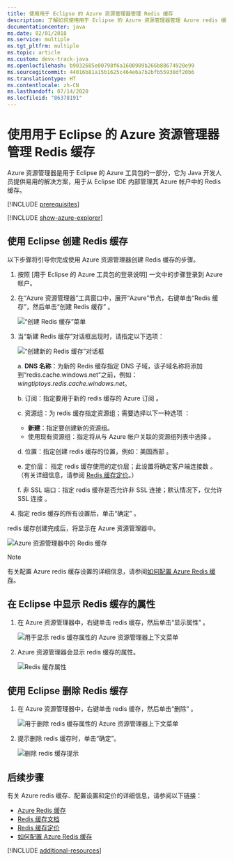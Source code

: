 ```yaml
---
title: 使用用于 Eclipse 的 Azure 资源管理器管理 Redis 缓存
description: 了解如何使用用于 Eclipse 的 Azure 资源管理器管理 Azure redis 缓存。
documentationcenter: java
ms.date: 02/01/2018
ms.service: multiple
ms.tgt_pltfrm: multiple
ms.topic: article
ms.custom: devx-track-java
ms.openlocfilehash: b9032685e00798f6a1600909b266b88674920e99
ms.sourcegitcommit: 44016b81a15b1625c464e6a7b2bfb55938df20b6
ms.translationtype: HT
ms.contentlocale: zh-CN
ms.lasthandoff: 07/14/2020
ms.locfileid: "86378191"
---
```

# <a name="managing-redis-caches-using-the-azure-explorer-for-eclipse"></a>使用用于 Eclipse 的 Azure 资源管理器管理 Redis 缓存

Azure 资源管理器是用于 Eclipse 的 Azure 工具包的一部分，它为 Java 开发人员提供易用的解决方案，用于从 Eclipse IDE 内部管理其 Azure 帐户中的 Redis 缓存。

[!INCLUDE [prerequisites](includes/prerequisites.md)]

[!INCLUDE [show-azure-explorer](includes/show-azure-explorer.md)]

## <a name="create-a-redis-cache-by-using-eclipse"></a>使用 Eclipse 创建 Redis 缓存

以下步骤将引导你完成使用 Azure 资源管理器创建 Redis 缓存的步骤。

1. 按照 [用于 Eclipse 的 Azure 工具包的登录说明] 一文中的步骤登录到 Azure 帐户。

1. 在“Azure 资源管理器”工具窗口中，展开“Azure”节点，右键单击“Redis 缓存”，然后单击“创建 Redis 缓存”     。

   ![“创建 Redis 缓存”菜单][CR01]

1. 当“新建 Redis 缓存”对话框出现时，请指定以下选项： 

   ![“创建新的 Redis 缓存”对话框][CR02]

   a. **DNS 名称**：为新的 Redis 缓存指定 DNS 子域，该子域名称将添加到“redis.cache.windows.net”之前，例如：*wingtiptoys.redis.cache.windows.net*。

   b. 订阅：指定要用于新的 redis 缓存的 Azure 订阅  。

   c. 资源组：为 redis 缓存指定资源组；需要选择以下一种选项  ：
      * **新建**：指定要创建新的资源组。
      * 使用现有资源组：指定将从与 Azure 帐户关联的资源组列表中选择  。

   d. 位置：指定创建 redis 缓存的位置，例如：美国西部   。

   e. 定价层： 指定 redis 缓存使用的定价层；此设置将确定客户端连接数  。 （有关详细信息，请参阅 [Redis 缓存定价]。）

   f. 非 SSL 端口：指定 redis 缓存是否允许非 SSL 连接；默认情况下，仅允许 SSL 连接  。

1. 指定 redis 缓存的所有设置后，单击“确定”  。

redis 缓存创建完成后，将显示在 Azure 资源管理器中。

   ![Azure 资源管理器中的 Redis 缓存][CR03]

> [!NOTE]
>
> 有关配置 Azure redis 缓存设置的详细信息，请参阅[如何配置 Azure Redis 缓存]。
>

## <a name="display-the-properties-for-your-redis-cache-in-eclipse"></a>在 Eclipse 中显示 Redis 缓存的属性

1. 在 Azure 资源管理器中，右键单击 redis 缓存，然后单击“显示属性”  。

   ![用于显示 redis 缓存属性的 Azure 资源管理器上下文菜单][SP01]

1. Azure 资源管理器会显示 redis 缓存的属性。

   ![Redis 缓存属性][SP02]

## <a name="delete-your-redis-cache-by-using-eclipse"></a>使用 Eclipse 删除 Redis 缓存

1. 在 Azure 资源管理器中，右键单击 redis 缓存，然后单击“删除”  。

   ![用于删除 redis 缓存属性的 Azure 资源管理器上下文菜单][DE01]

1. 提示删除 redis 缓存时，单击“确定”。 

   ![删除 redis 缓存提示][DE02]

## <a name="next-steps"></a>后续步骤

有关 Azure redis 缓存、配置设置和定价的详细信息，请参阅以下链接：

* [Azure Redis 缓存]
* [Redis 缓存文档]
* [Redis 缓存定价]
* [如何配置 Azure Redis 缓存]

[!INCLUDE [additional-resources](includes/additional-resources.md)]

<!-- URL List -->

[Redis 缓存定价]: https://azure.microsoft.com/pricing/details/cache/
[Azure Redis 缓存]: https://azure.microsoft.com/services/cache/
[Redis 缓存文档]: /azure/redis-cache/
[如何配置 Azure Redis 缓存]: /azure/redis-cache/cache-configure

<!-- IMG List -->

[CR01]: media/managing-redis-caches-using-azure-explorer/CR01.png
[CR02]: media/managing-redis-caches-using-azure-explorer/CR02.png
[CR03]: media/managing-redis-caches-using-azure-explorer/CR03.png

[SP01]: media/managing-redis-caches-using-azure-explorer/SP01.png
[SP02]: media/managing-redis-caches-using-azure-explorer/SP02.png

[DE01]: media/managing-redis-caches-using-azure-explorer/DE01.png
[DE02]: media/managing-redis-caches-using-azure-explorer/DE02.png
